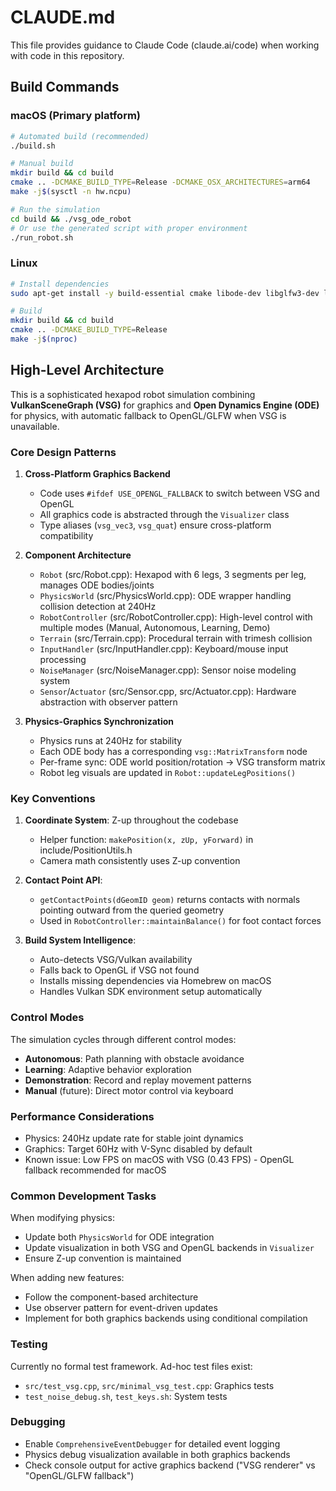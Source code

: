 # CLAUDE.md

This file provides guidance to Claude Code (claude.ai/code) when working with code in this repository.

## Build Commands

### macOS (Primary platform)
```bash
# Automated build (recommended)
./build.sh

# Manual build
mkdir build && cd build
cmake .. -DCMAKE_BUILD_TYPE=Release -DCMAKE_OSX_ARCHITECTURES=arm64
make -j$(sysctl -n hw.ncpu)

# Run the simulation
cd build && ./vsg_ode_robot
# Or use the generated script with proper environment
./run_robot.sh
```

### Linux
```bash
# Install dependencies
sudo apt-get install -y build-essential cmake libode-dev libglfw3-dev libgl1-mesa-dev libvulkan-dev

# Build
mkdir build && cd build
cmake .. -DCMAKE_BUILD_TYPE=Release
make -j$(nproc)
```

## High-Level Architecture

This is a sophisticated hexapod robot simulation combining **VulkanSceneGraph (VSG)** for graphics and **Open Dynamics Engine (ODE)** for physics, with automatic fallback to OpenGL/GLFW when VSG is unavailable.

### Core Design Patterns

1. **Cross-Platform Graphics Backend**
   - Code uses `#ifdef USE_OPENGL_FALLBACK` to switch between VSG and OpenGL
   - All graphics code is abstracted through the `Visualizer` class
   - Type aliases (`vsg_vec3`, `vsg_quat`) ensure cross-platform compatibility

2. **Component Architecture**
   - `Robot` (src/Robot.cpp): Hexapod with 6 legs, 3 segments per leg, manages ODE bodies/joints
   - `PhysicsWorld` (src/PhysicsWorld.cpp): ODE wrapper handling collision detection at 240Hz
   - `RobotController` (src/RobotController.cpp): High-level control with multiple modes (Manual, Autonomous, Learning, Demo)
   - `Terrain` (src/Terrain.cpp): Procedural terrain with trimesh collision
   - `InputHandler` (src/InputHandler.cpp): Keyboard/mouse input processing
   - `NoiseManager` (src/NoiseManager.cpp): Sensor noise modeling system
   - `Sensor`/`Actuator` (src/Sensor.cpp, src/Actuator.cpp): Hardware abstraction with observer pattern

3. **Physics-Graphics Synchronization**
   - Physics runs at 240Hz for stability
   - Each ODE body has a corresponding `vsg::MatrixTransform` node
   - Per-frame sync: ODE world position/rotation → VSG transform matrix
   - Robot leg visuals are updated in `Robot::updateLegPositions()`

### Key Conventions

1. **Coordinate System**: Z-up throughout the codebase
   - Helper function: `makePosition(x, zUp, yForward)` in include/PositionUtils.h
   - Camera math consistently uses Z-up convention

2. **Contact Point API**: 
   - `getContactPoints(dGeomID geom)` returns contacts with normals pointing outward from the queried geometry
   - Used in `RobotController::maintainBalance()` for foot contact forces

3. **Build System Intelligence**:
   - Auto-detects VSG/Vulkan availability
   - Falls back to OpenGL if VSG not found
   - Installs missing dependencies via Homebrew on macOS
   - Handles Vulkan SDK environment setup automatically

### Control Modes

The simulation cycles through different control modes:
- **Autonomous**: Path planning with obstacle avoidance
- **Learning**: Adaptive behavior exploration
- **Demonstration**: Record and replay movement patterns
- **Manual** (future): Direct motor control via keyboard

### Performance Considerations

- Physics: 240Hz update rate for stable joint dynamics
- Graphics: Target 60Hz with V-Sync disabled by default
- Known issue: Low FPS on macOS with VSG (0.43 FPS) - OpenGL fallback recommended for macOS

### Common Development Tasks

When modifying physics:
- Update both `PhysicsWorld` for ODE integration
- Update visualization in both VSG and OpenGL backends in `Visualizer`
- Ensure Z-up convention is maintained

When adding new features:
- Follow the component-based architecture
- Use observer pattern for event-driven updates
- Implement for both graphics backends using conditional compilation

### Testing

Currently no formal test framework. Ad-hoc test files exist:
- `src/test_vsg.cpp`, `src/minimal_vsg_test.cpp`: Graphics tests
- `test_noise_debug.sh`, `test_keys.sh`: System tests

### Debugging

- Enable `ComprehensiveEventDebugger` for detailed event logging
- Physics debug visualization available in both graphics backends
- Check console output for active graphics backend ("VSG renderer" vs "OpenGL/GLFW fallback")